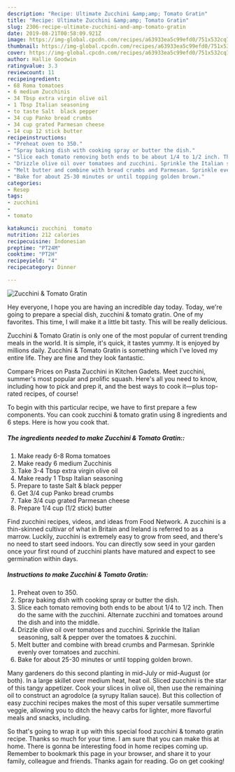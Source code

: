 ```yaml
---
description: "Recipe: Ultimate Zucchini &amp;amp; Tomato Gratin"
title: "Recipe: Ultimate Zucchini &amp;amp; Tomato Gratin"
slug: 2306-recipe-ultimate-zucchini-and-amp-tomato-gratin
date: 2019-08-21T00:58:09.921Z
image: https://img-global.cpcdn.com/recipes/a63933ea5c99efd0/751x532cq70/zucchini-tomato-gratin-recipe-main-photo.jpg
thumbnail: https://img-global.cpcdn.com/recipes/a63933ea5c99efd0/751x532cq70/zucchini-tomato-gratin-recipe-main-photo.jpg
cover: https://img-global.cpcdn.com/recipes/a63933ea5c99efd0/751x532cq70/zucchini-tomato-gratin-recipe-main-photo.jpg
author: Hallie Goodwin
ratingvalue: 3.3
reviewcount: 11
recipeingredient:
- 68 Roma tomatoes
- 6 medium Zucchinis
- 34 Tbsp extra virgin olive oil
- 1 Tbsp Italian seasoning
- to taste Salt  black pepper
- 34 cup Panko bread crumbs
- 34 cup grated Parmesan cheese
- 14 cup 12 stick butter
recipeinstructions:
- "Preheat oven to 350."
- "Spray baking dish with cooking spray or butter the dish."
- "Slice each tomato removing both ends to be about 1/4 to 1/2 inch. Then do the same with the zucchini. Alternate zucchini and tomatoes around the dish and into the middle."
- "Drizzle olive oil over tomatoes and zucchini. Sprinkle the Italian seasoning, salt &amp; pepper over the tomatoes &amp; zucchini."
- "Melt butter and combine with bread crumbs and Parmesan. Sprinkle evenly over tomatoes and zucchini."
- "Bake for about 25-30 minutes or until topping golden brown."
categories:
- Resep
tags:
- zucchini
- 
- tomato

katakunci: zucchini  tomato
nutrition: 212 calories
recipecuisine: Indonesian
preptime: "PT24M"
cooktime: "PT2H"
recipeyield: "4"
recipecategory: Dinner

---
```



![Zucchini &amp; Tomato Gratin](https://img-global.cpcdn.com/recipes/a63933ea5c99efd0/751x532cq70/zucchini-tomato-gratin-recipe-main-photo.jpg)

Hey everyone, I hope you are having an incredible day today. Today, we're going to prepare a special dish, zucchini &amp; tomato gratin. One of my favorites. This time, I will make it a little bit tasty. This will be really delicious.

Zucchini &amp; Tomato Gratin is only one of the most popular of current trending meals in the world. It is simple, it's quick, it tastes yummy. It is enjoyed by millions daily. Zucchini &amp; Tomato Gratin is something which I've loved my entire life. They are fine and they look fantastic.

Compare Prices on Pasta Zucchini in Kitchen Gadets. Meet zucchini, summer&#39;s most popular and prolific squash. Here&#39;s all you need to know, including how to pick and prep it, and the best ways to cook it—plus top-rated recipes, of course!


To begin with this particular recipe, we have to first prepare a few components. You can cook zucchini &amp; tomato gratin using 8 ingredients and 6 steps. Here is how you cook that.

##### The ingredients needed to make Zucchini &amp; Tomato Gratin::

1. Make ready 6-8 Roma tomatoes
1. Make ready 6 medium Zucchinis
1. Take 3-4 Tbsp extra virgin olive oil
1. Make ready 1 Tbsp Italian seasoning
1. Prepare to taste Salt &amp; black pepper
1. Get 3/4 cup Panko bread crumbs
1. Take 3/4 cup grated Parmesan cheese
1. Prepare 1/4 cup (1/2 stick) butter


Find zucchini recipes, videos, and ideas from Food Network. A zucchini is a thin-skinned cultivar of what in Britain and Ireland is referred to as a marrow. Luckily, zucchini is extremely easy to grow from seed, and there&#39;s no need to start seed indoors. You can directly sow seed in your garden once your first round of zucchini plants have matured and expect to see germination within days. 

##### Instructions to make Zucchini &amp; Tomato Gratin:

1. Preheat oven to 350.
1. Spray baking dish with cooking spray or butter the dish.
1. Slice each tomato removing both ends to be about 1/4 to 1/2 inch. Then do the same with the zucchini. Alternate zucchini and tomatoes around the dish and into the middle.
1. Drizzle olive oil over tomatoes and zucchini. Sprinkle the Italian seasoning, salt &amp; pepper over the tomatoes &amp; zucchini.
1. Melt butter and combine with bread crumbs and Parmesan. Sprinkle evenly over tomatoes and zucchini.
1. Bake for about 25-30 minutes or until topping golden brown.


Many gardeners do this second planting in mid-July or mid-August (or both). In a large skillet over medium heat, heat oil. Sliced zucchini is the star of this tangy appetizer. Cook your slices in olive oil, then use the remaining oil to construct an agrodolce (a syrupy Italian sauce). But this collection of easy zucchini recipes makes the most of this super versatile summertime veggie, allowing you to ditch the heavy carbs for lighter, more flavorful meals and snacks, including. 

So that's going to wrap it up with this special food zucchini &amp; tomato gratin recipe. Thanks so much for your time. I am sure that you can make this at home. There is gonna be interesting food in home recipes coming up. Remember to bookmark this page in your browser, and share it to your family, colleague and friends. Thanks again for reading. Go on get cooking!
